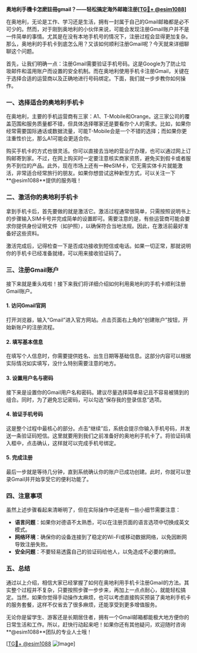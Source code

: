 **奥地利手機卡怎麽註冊gmail？——轻松搞定海外邮箱注册[[TG💪+ @esim1088](https://t.me/s/esim1088)]**

在奥地利，无论是工作、学习还是生活，拥有一封属于自己的Gmail邮箱都是必不可少的。然而，对于刚到奥地利的小伙伴来说，可能会发现注册Gmail账户并不是一件简单的事情。尤其是在没有本地手机号的情况下，注册过程会显得更加复杂。那么，奥地利的手机卡到底怎么用？又该如何顺利注册Gmail呢？今天就来详细聊聊这个问题。

首先，让我们明确一点：注册Gmail需要验证手机号码。这是Google为了防止垃圾邮件和滥用账户而设置的安全机制。而在奥地利使用手机卡注册Gmail，关键在于选择合适的运营商以及正确地进行号码绑定。下面，我们就一步步教你如何操作。

### 一、选择适合的奥地利手机卡

在奥地利，主要的手机运营商有三家：A1、T-Mobile和Orange。这三家公司的覆盖范围和服务质量都不错，但具体选择哪家还是要看你个人的需求。比如，如果你经常需要国际通话或数据流量，可能T-Mobile会是一个不错的选择；而如果你更注重性价比，那么A1可能会更适合你。

购买手机卡的方式也很灵活。你可以直接去当地的营业厅办理，也可以通过网上订购邮寄到家。不过，在网上购买时一定要注意核实商家资质，避免买到假卡或者服务不到位的产品。此外，现在市场上还有一种eSIM卡，它无需实体卡片就能激活，非常适合经常旅行的朋友。如果你想尝试这种新型方式，可以关注一下**@esim1088**提供的服务哦！

### 二、激活你的奥地利手机卡

拿到手机卡后，首先要做的就是激活它。激活过程通常很简单，只需按照说明书上的步骤输入SIM卡号并完成简单的设置即可。需要注意的是，有些运营商可能会要求你提供身份证明文件（如护照），以确保符合当地法规。因此，在激活前最好准备好这些资料。

激活完成后，记得检查一下是否成功接收到短信或电话。如果一切正常，那就说明你的手机卡已经准备就绪，可以用来接收验证码了。

### 三、注册Gmail账户

接下来就是重头戏啦！接下来我们将详细介绍如何利用奥地利的手机卡顺利注册Gmail账户。

#### 1. 访问Gmail官网

打开浏览器，输入“Gmail”进入官方网站。点击页面右上角的“创建账户”按钮，开始新账户的注册流程。

#### 2. 填写基本信息

在填写个人信息时，你需要提供姓名、出生日期等基础信息。这部分内容可以根据实际情况如实填写，没什么特别需要注意的地方。

#### 3. 设置用户名与密码

接下来是设置你的Gmail用户名和密码。建议尽量选择简单易记且不容易被猜到的组合。同时，为了避免忘记密码，可以勾选“保存我的登录信息”选项。

#### 4. 验证手机号码

这是整个过程中最核心的部分。点击“继续”后，系统会提示你输入手机号码，并发送一条验证码短信。这里就要用到我们之前准备好的奥地利手机卡了。将验证码填入框中，点击确认，这样就可以完成手机号绑定。

#### 5. 完成注册

最后一步就是等待几分钟，直到系统确认你的账户已成功创建。此时，你就可以登录Gmail并开始享受它的便利功能了。

### 四、注意事项

虽然上述步骤看起来清晰明了，但在实际操作中还是有一些小细节需要注意：

- **语言问题**：如果你对德语不太熟悉，可以在注册页面的语言选项中切换成英文模式。
- **网络环境**：确保你的设备连接到了稳定的Wi-Fi或移动数据网络，以免因断网导致注册失败。
- **安全问题**：不要轻易透露自己的验证码给他人，以免造成不必要的麻烦。

### 五、总结

通过以上介绍，相信大家已经掌握了如何在奥地利用手机卡注册Gmail的方法。其实整个过程并不复杂，只要按照步骤一步步来，再加上一点点耐心，就能轻松搞定。当然，如果你觉得手动操作太麻烦，也可以考虑直接购买预装了奥地利手机卡的服务套餐，这样不仅省去了很多麻烦，还能享受到更多增值服务。

无论你是留学生、游客还是长期居住者，拥有一个Gmail邮箱都能极大地方便你的日常生活和工作。所以，赶快行动起来吧！如果你还有其他疑问，欢迎随时咨询**@esim1088**团队的专业人士哦！

[[TG💪+ @esim1088](https://t.me/s/esim1088) ![Image](https://i.postimg.cc/4NQfJmqS/Snipaste-2025-05-13-00-14-12.png)]